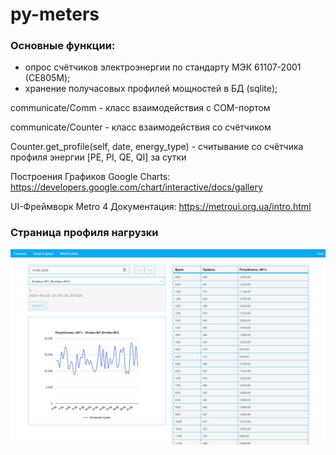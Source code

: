 # py-meters

### Основные функции:
* опрос счётчиков электроэнергии по стандарту МЭК 61107-2001 (СЕ805M);
* хранение получасовых профилей мощностей в БД (sqlite);

communicate/Comm - класс взаимодействия с COM-портом

communicate/Counter - класс взаимодействия со счётчиком

Counter.get_profile(self, date, energy_type) - считывание со счётчика профиля энергии [PE, PI, QE, QI] за сутки <date>

Построения Графиков Google Charts:
https://developers.google.com/chart/interactive/docs/gallery

UI-Фреймворк Metro 4 Документация:
https://metroui.org.ua/intro.html

### Страница профиля нагрузки
![Профиль](https://github.com/babazhanov/py-meters/blob/master/blob/profiles.png?raw=true)
